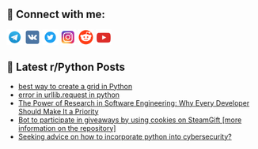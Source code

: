 ## 🔎 Connect with me:
[<img src="https://github.com/bullbesh/bullbesh/blob/main/images/Telegram.png" width="32" height="32" />](https://t.me/bullbesh)
[<img src="https://github.com/bullbesh/bullbesh/blob/main/images/VK.png" width="32" height="32" />](https://vk.com/bullbesh)
[<img src="https://github.com/bullbesh/bullbesh/blob/main/images/Twitter.png" width="32" height="32" />](https://twitter.com/bullbesh1)
[<img src="https://github.com/bullbesh/bullbesh/blob/main/images/Instagram.png" width="32" height="32" />](https://www.instagram.com/bullbesh)
[<img src="https://github.com/bullbesh/bullbesh/blob/main/images/Reddit.png" width="32" height="32" />](https://www.reddit.com/user/bullbesh)
[<img src="https://github.com/bullbesh/bullbesh/blob/main/images/YouTube.png" width="32" height="32" />](https://www.youtube.com/channel/UCtfjRs6uzgq5mfm8S06WTcg)

## 📕 Latest r/Python Posts
<!-- BLOG-POST-LIST:START -->
- [best way to create a grid in Python](https://www.reddit.com/r/Python/comments/118phqv/best_way_to_create_a_grid_in_python/)
- [error in urllib.request in python](https://www.reddit.com/r/Python/comments/118p5hm/error_in_urllibrequest_in_python/)
- [The Power of Research in Software Engineering: Why Every Developer Should Make It a Priority](https://www.reddit.com/r/Python/comments/118oxd3/the_power_of_research_in_software_engineering_why/)
- [Bot to participate in giveaways by using cookies on SteamGift [more information on the repository]](https://www.reddit.com/r/Python/comments/118onko/bot_to_participate_in_giveaways_by_using_cookies/)
- [Seeking advice on how to incorporate python into cybersecurity?](https://www.reddit.com/r/Python/comments/118omwj/seeking_advice_on_how_to_incorporate_python_into/)
<!-- BLOG-POST-LIST:END -->
